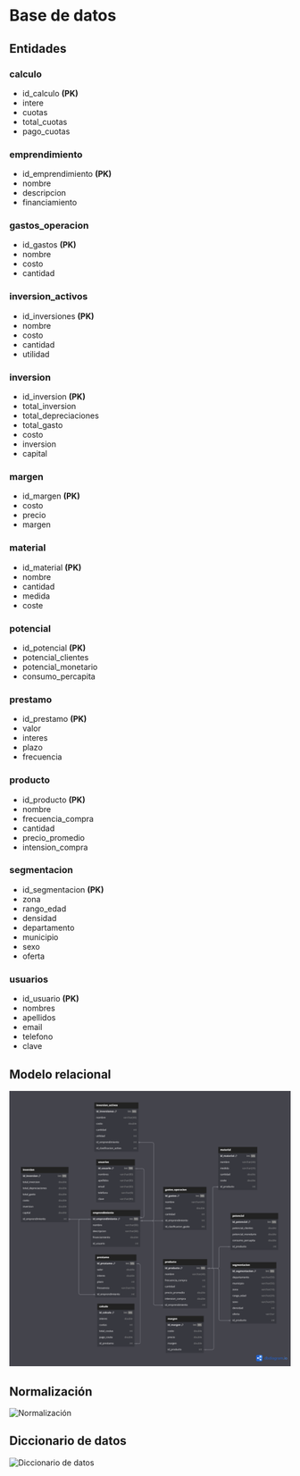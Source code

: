 # Base de datos

## Entidades

### calculo
- id_calculo **(PK)**
- intere
- cuotas
- total_cuotas
- pago_cuotas

### emprendimiento
- id_emprendimiento **(PK)**
- nombre
- descripcion
- financiamiento

### gastos_operacion
- id_gastos **(PK)**
- nombre
- costo
- cantidad

### inversion_activos 
- id_inversiones **(PK)**
- nombre
- costo
- cantidad
- utilidad

### inversion
- id_inversion **(PK)**
- total_inversion
- total_depreciaciones
- total_gasto
- costo
- inversion
- capital

### margen
- id_margen **(PK)**
- costo
- precio
- margen

### material
- id_material **(PK)**
- nombre
- cantidad
- medida
- coste

### potencial 
- id_potencial **(PK)**
- potencial_clientes
- potencial_monetario
- consumo_percapita

### prestamo
- id_prestamo **(PK)**
- valor
- interes
- plazo
- frecuencia

### producto
- id_producto **(PK)**
- nombre
- frecuencia_compra
- cantidad
- precio_promedio
- intension_compra

### segmentacion
- id_segmentacion **(PK)**
- zona
- rango_edad
- densidad
- departamento
- municipio
- sexo
- oferta

### usuarios
- id_usuario **(PK)**
- nombres
- apellidos
- email
- telefono
- clave

## Modelo relacional

![ModeloRelacional](wedo/Base_de_datos_Wedo.png)

## Normalización 

![Normalización](https://docs.google.com/spreadsheets/d/1s7fv8oianVfr7drxLJk2PFrrUzUceg-V/edit?usp=drive_link&ouid=109186360589439784373&rtpof=true&sd=true)
## Diccionario de datos
![Diccionario de datos](https://docs.google.com/spreadsheets/d/1f35bQOtE-CeyartV0HPUPvvTz1NOqTSl/edit?usp=drive_link&ouid=109186360589439784373&rtpof=true&sd=true)

